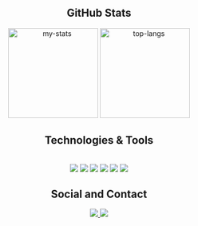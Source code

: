 <div align="center">

  ## GitHub Stats
  <img alt="my-stats" height="180em" src="https://github-readme-stats-eo7j.vercel.app/api?username=filipe1902&show_icons=true&theme=holi" />
  <img alt="top-langs" height="180em" src="https://github-readme-stats-eo7j.vercel.app/api/top-langs/?username=filipe1902&layout=compact&theme=holi" />
  
  ## Technologies & Tools
  <br />
  <img src="https://img.shields.io/badge/Python-FFD43B?style=for-the-badge&logo=python&logoColor=blue" style="pointer-events: none; />
  <img src="https://img.shields.io/badge/JavaScript-323330?style=for-the-badge&logo=javascript&logoColor=F7DF1E" />
  <img src="https://img.shields.io/badge/React-20232A?style=for-the-badge&logo=react&logoColor=61DAFB" />
  <img src="https://img.shields.io/badge/Spring_Boot-6DB33F?style=for-the-badge&logo=spring-boot&logoColor=white" />
  <img src="https://img.shields.io/badge/MySQL-005C84?style=for-the-badge&logo=mysql&logoColor=white" />
  <img src="https://img.shields.io/badge/Java-%23ED8B00.svg?style=for-the-badge&logo=openjdk&logoColor=white" />
  <img src="https://img.shields.io/badge/GIT-E44C30?style=for-the-badge&logo=git&logoColor=white" />

  ## Social and Contact
  <a href="www.linkedin.com/in/filipe-marques-aa42a3352" target="_blank">
    <img src="https://img.shields.io/badge/LinkedIn-0077B5?style=for-the-badge&logo=linkedin&logoColor=white" />
  </a>
  
  <!-- Gmail -->
  <a href="mailto:filipemoitosomarques@gmail.com" target="_blank">
    <img src="https://img.shields.io/badge/Gmail-D14836?style=for-the-badge&logo=gmail&logoColor=white" />
  </a>
</div>
